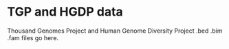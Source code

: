 # TGP and HGDP data
Thousand Genomes Project and Human Genome Diversity Project .bed .bim .fam files go here.
